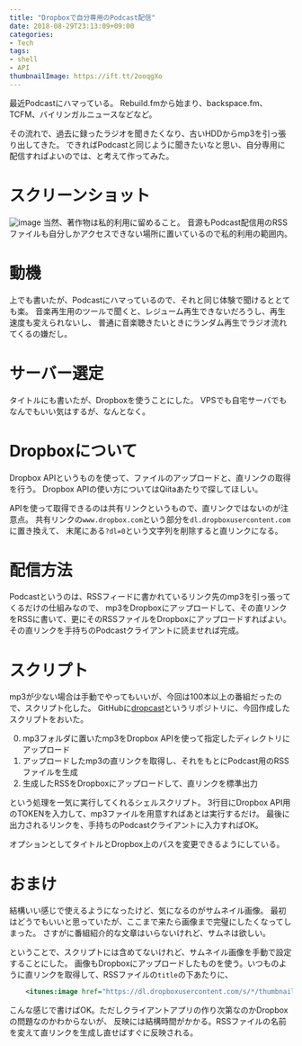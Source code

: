 ```yaml
---
title: "Dropboxで自分専用のPodcast配信"
date: 2018-08-29T23:13:09+09:00
categories:
- Tech
tags:
- shell
- API
thumbnailImage: https://ift.tt/2ooqgXo
---
```


最近Podcastにハマっている。
Rebuild.fmから始まり、backspace.fm、TCFM、バイリンガルニュースなどなど。

その流れで、過去に録ったラジオを聞きたくなり、古いHDDからmp3を引っ張り出してきた。
できればPodcastと同じように聞きたいなと思い、自分専用に配信すればよいのでは、と考えて作ってみた。

<!--more-->

# スクリーンショット
![image](https://ift.tt/2ooqgXo)
当然、著作物は私的利用に留めること。
音源もPodcast配信用のRSSファイルも自分しかアクセスできない場所に置いているので私的利用の範囲内。

# 動機
上でも書いたが、Podcastにハマっているので、それと同じ体験で聞けるととても楽。
音楽再生用のツールで聞くと、レジューム再生できないだろうし、再生速度も変えられないし、
普通に音楽聴きたいときにランダム再生でラジオ流れてくるの嫌だし。

# サーバー選定
タイトルにも書いたが、Dropboxを使うことにした。
VPSでも自宅サーバでもなんでもいい気はするが、なんとなく。

# Dropboxについて
Dropbox APIというものを使って、ファイルのアップロードと、直リンクの取得を行う。
Dropbox APIの使い方についてはQiitaあたりで探してほしい。

APIを使って取得できるのは共有リンクというもので、直リンクではないのが注意点。
共有リンクの`www.dropbox.com`という部分を`dl.dropboxusercontent.com`に置き換えて、
末尾にある`?dl=0`という文字列を削除すると直リンクになる。

# 配信方法
Podcastというのは、RSSフィードに書かれているリンク先のmp3を引っ張ってくるだけの仕組みなので、
mp3をDropboxにアップロードして、その直リンクをRSSに書いて、更にそのRSSファイルをDropboxにアップロードすればよい。
その直リンクを手持ちのPodcastクライアントに読ませれば完成。

# スクリプト
mp3が少ない場合は手動でやってもいいが、今回は100本以上の番組だったので、スクリプト化した。
GitHubに[dropcast](https://github.com/shidetake/dropcast)というリポジトリに、今回作成したスクリプトをおいた。

0. mp3フォルダに置いたmp3をDropbox APIを使って指定したディレクトリにアップロード
0. アップロードしたmp3の直リンクを取得し、それをもとにPodcast用のRSSファイルを生成
0. 生成したRSSをDropboxにアップロードして、直リンクを標準出力

という処理を一気に実行してくれるシェルスクリプト。
3行目にDropbox API用のTOKENを入力して、mp3ファイルを用意すればあとは実行するだけ。
最後に出力されるリンクを、手持ちのPodcastクライアントに入力すればOK。

オプションとしてタイトルとDropbox上のパスを変更できるようにしている。

# おまけ
結構いい感じで使えるようになったけど、気になるのがサムネイル画像。
最初はどうでもいいと思っていたが、ここまで来たら画像まで完璧にしたくなってしまった。
さすがに番組紹介的な文章はいらないけれど、サムネは欲しい。

ということで、スクリプトには含めてないけれど、サムネイル画像を手動で設定することにした。
画像もDropboxにアップロードしたものを使う。いつものように直リンクを取得して、RSSファイルの`title`の下あたりに、

```xml
    <itunes:image href="https://dl.dropboxusercontent.com/s/*/thumbnail.jpg"/>
```

こんな感じで書けばOK。ただしクライアントアプリの作り次第なのかDropboxの問題なのかわからないが、
反映には結構時間がかかる。RSSファイルの名前を変えて直リンクを生成し直せばすぐに反映される。
